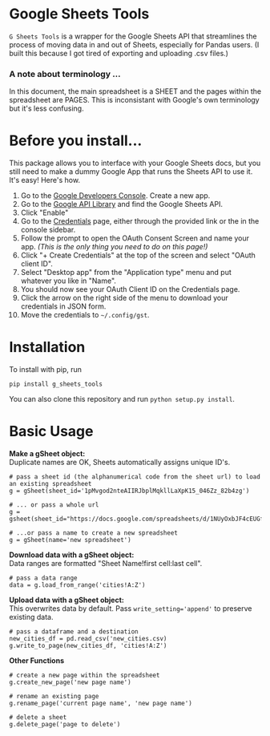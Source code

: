 # Google Sheets Tools

`G Sheets Tools` is a wrapper for the Google Sheets API that streamlines the process of moving data in and out of Sheets, especially for Pandas users. (I built this because I got tired of exporting and uploading .csv files.)

### A note about terminology ...
In this document, the main spreadsheet is a SHEET and the pages within the spreadsheet are PAGES. This is inconsistant with Google's own terminology but it's less confusing.

# Before you install...
This package allows you to interface with your Google Sheets docs, but you still need to make a dummy Google App that runs the Sheets API to use it. It's easy! Here's how.

1. Go to the [Google Developers Console](https://console.developers.google.com/cloud-resource-manager). Create a new app.
2. Go to the [Google API Library](https://console.developers.google.com/apis/library) and find the Google Sheets API.
3. Click "Enable"
4. Go to the [Credentials](https://console.developers.google.com/apis/credentials) page, either through the provided link or the in the console sidebar.
5.  Follow the prompt to open the OAuth Consent Screen and name your app. _(This is the only thing you need to do on this page!)_
6. Click "+ Create Credentials" at the top of the screen and select "OAuth client ID".
7. Select "Desktop app" from the "Application type" menu and put whatever you like in "Name".
8. You should now see your OAuth Client ID on the Credentials page.
9. Click the arrow on the right side of the menu to download your credentials in JSON form.
10. Move the credentials to `~/.config/gst`.

# Installation
To install with pip, run

`pip install g_sheets_tools`

You can also clone this repository and run `python setup.py install`.

# Basic Usage
**Make a gSheet object:**  
Duplicate names are OK, Sheets automatically assigns unique ID's.

```
# pass a sheet id (the alphanumerical code from the sheet url) to load an existing spreadsheet
g = gSheet(sheet_id='1pMvgod2nteAIIRJbplMqkllLaXpK15_046Zz_82b4zg')

# ... or pass a whole url
g = gsheet(sheet_id="https://docs.google.com/spreadsheets/d/1NUyOxbJF4cEUGfT0SEUzDk4Tcg11qCCI9IgU9LDFDD8/edit#gid=542492911")

# ...or pass a name to create a new spreadsheet
g = gSheet(name='new spreadsheet')
```


**Download data with a gSheet object:**  
Data ranges are formatted "Sheet Name!first cell:last cell". 

```
# pass a data range
data = g.load_from_range('cities!A:Z')
```

**Upload data with a gSheet object:**  
This overwrites data by default. Pass `write_setting='append'` to preserve existing data.

```
# pass a dataframe and a destination
new_cities_df = pd.read_csv('new_cities.csv)
g.write_to_page(new_cities_df, 'cities!A:Z')
```

**Other Functions**

```
# create a new page within the spreadsheet
g.create_new_page('new page name')

# rename an existing page
g.rename_page('current page name', 'new page name')

# delete a sheet
g.delete_page('page to delete')
```

